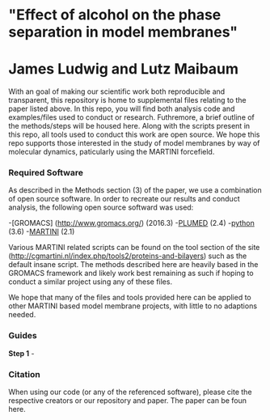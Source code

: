 # "Effect of alcohol on the phase separation in model membranes"
# James Ludwig and Lutz Maibaum

With an goal of making our scientific work both reproducible and transparent, this repository is home to supplemental files relating to the paper listed above. In this repo, you will find both analysis code and examples/files used to conduct or research. Futhremore, a brief outline of the methods/steps will be housed here. Along with the scripts present in this repo, all tools used to conduct this work are open source. We hope this repo supports those interested in the study of model membranes by way of molecular dynamics, paticularly using the MARTINI forcefield.

### Required Software

As described in the Methods section (3) of the paper, we use a combination of open source software. In order to recreate our results and conduct analysis, the following open source softward was used:

-[GROMACS] (http://www.gromacs.org/) (2016.3)
-[PLUMED](https://www.plumed.org/) (2.4)
-[python](https://www.python.org/) (3.6)
-[MARTINI](http://cgmartini.nl/) (2.1)

Various MARTINI related scripts can be found on the tool section of the site (http://cgmartini.nl/index.php/tools2/proteins-and-bilayers) such as the default insane script. The methods described here are heavily based in the GROMACS framework and likely work best remaining as such if hoping to conduct a similar project using any of these files.

We hope that many of the files and tools provided here can be applied to other MARTINI based model membrane projects, with little to no adaptions needed. 

### Guides

__Step 1__ -


### Citation

When using our code (or any of the referenced software), please cite the respective creators or our repository and paper. The paper can be foun here.
